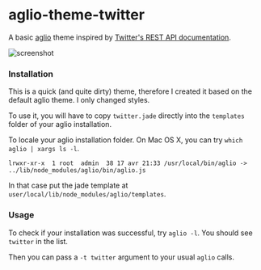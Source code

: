 # aglio-theme-twitter
A basic [aglio](https://github.com/danielgtaylor/aglio) theme inspired by [Twitter's REST API documentation](https://dev.twitter.com/rest/public).

![screenshot](https://cloud.githubusercontent.com/assets/5205295/7212032/ebbc4d0a-e561-11e4-8861-89040151a620.png)

### Installation

This is a quick (and quite dirty) theme, therefore I created it based on the default aglio theme. I only changed styles.

To use it, you will have to copy `twitter.jade` directly into the `templates` folder of your aglio installation.

To locale your aglio installation folder. On Mac OS X, you can try `which aglio | xargs ls -l`.
```
lrwxr-xr-x  1 root  admin  38 17 avr 21:33 /usr/local/bin/aglio -> ../lib/node_modules/aglio/bin/aglio.js
```
In that case put the jade template at `user/local/lib/node_modules/aglio/templates`.

### Usage

To check if your installation was successful, try `aglio -l`. You should see `twitter` in the list.

Then you can pass a `-t twitter` argument to your usual `aglio` calls.